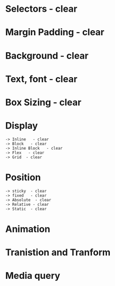 # Selectors  - clear
# Margin Padding - clear

# Background - clear
# Text, font - clear
# Box Sizing - clear
# Display   
    -> Inline   - clear
    -> Block   - clear
    -> Inline Block   - clear
    -> Flex   - clear
    -> Grid  - clear

# Position
    -> sticky  - clear
    -> fixed   - clear
    -> Absolute  - clear
    -> Relative - clear
    -> Static  - clear

# Animation 
# Tranistion and Tranform

# Media query